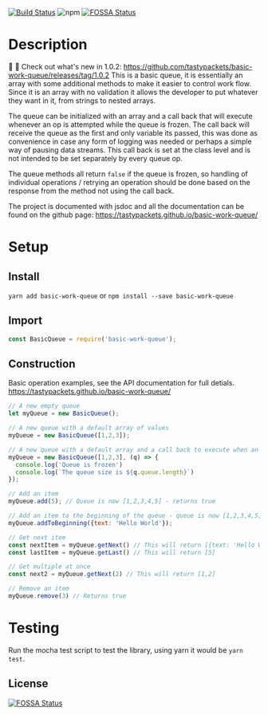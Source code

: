 [![Build Status](https://travis-ci.org/tastypackets/basic-work-queue.svg?branch=master)](https://travis-ci.org/tastypackets/basic-work-queue)
![npm](https://img.shields.io/npm/v/basic-work-queue.svg) [![FOSSA Status](https://app.fossa.io/api/projects/git%2Bgithub.com%2Ftastypackets%2Fbasic-work-queue.svg?type=shield)](https://app.fossa.io/projects/git%2Bgithub.com%2Ftastypackets%2Fbasic-work-queue?ref=badge_shield)
<br/>

# Description
:tada: :tada: Check out what's new in 1.0.2: https://github.com/tastypackets/basic-work-queue/releases/tag/1.0.2
This is a basic queue, it is essentially an array with some additional methods to make it easier to control work flow. Since it is an array with no validation it allows the developer to put whatever they want in it, from strings to nested arrays.

The queue can be initialized with an array and a call back that will execute whenever an op is attempted while the queue is frozen. The call back will receive the queue as the first and only variable its passed, this was done as convenience in case any form of logging was needed or perhaps a simple way of pausing data streams. This call back is set at the class level and is not intended to be set separately by every queue op. 

The queue methods all return `false` if the queue is frozen, so handling of individual operations / retrying an operation should be done based on the response from the method not using the call back.

The project is documented with jsdoc and all the documentation can be found on the github page: https://tastypackets.github.io/basic-work-queue/

# Setup

## Install
`yarn add basic-work-queue` or `npm install --save basic-work-queue`

## Import
```javascript
const BasicQueue = require('basic-work-queue');
```

## Construction
Basic operation examples, see the API documentation for full detials. https://tastypackets.github.io/basic-work-queue/
```javascript
// A new empty queue
let myQueue = new BasicQueue();

// A new queue with a default array of values
myQueue = new BasicQueue([1,2,3]);

// A new queue with a default array and a call back to execute when an op is attempted while frozen
myQueue = new BasicQueue([1,2,3], (q) => {
  console.log('Queue is frozen')
  console.log(`The queue size is ${q.queue.length}`)
});

// Add an item
myQueue.add(5); // Queue is now [1,2,3,4,5] - returns true

// Add an item to the beginning of the queue - queue is now [1,2,3,4,5, {text: 'Hello World'}] - returns true
myQueue.addToBeginning({text: 'Hello World'});

// Get next item
const nextItem = myQueue.getNext() // This will return [{text: 'Hello World'}]
const lastItem = myQueue.getLast() // This will return [5]

// Get multiple at once
const next2 = myQueue.getNext(2) // This will return [1,2]

// Remove an item
myQueue.remove(3) // Returns true
```

# Testing
Run the mocha test script to test the library, using yarn it would be `yarn test`.


## License
[![FOSSA Status](https://app.fossa.io/api/projects/git%2Bgithub.com%2Ftastypackets%2Fbasic-work-queue.svg?type=large)](https://app.fossa.io/projects/git%2Bgithub.com%2Ftastypackets%2Fbasic-work-queue?ref=badge_large)